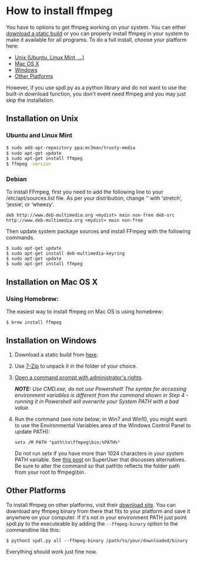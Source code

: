 # How to install ffmpeg

You have to options to get ffmpeg working on your system. You can either [download a static build](#other) or you can properly install ffmpeg in your system to make it available for all programs. To do a full install, choose your platform here:

* [Unix (Ubuntu, Linux Mint, ...)](#unix)
* [Mac OS X](#macosx)
* [Windows](#windows)
* [Other Platforms](#other)

However, if you use spdl.py as a python library and do not want to use the built-in download function, you don't event need ffmpeg and you may just skip the installation.

## Installation on Unix <a name="unix" />
### Ubuntu and Linux Mint

```bash
$ sudo add-apt-repository ppa:mc3man/trusty-media
$ sudo apt-get update
$ sudo apt-get install ffmpeg
$ ffmpeg -version
```

### Debian
To install FFmpeg, first you need to add the following line to your /etc/apt/sources.list file. As per your distribution, change ‘<mydist>‘ with ‘stretch‘, ‘jessie‘, or ‘wheezy‘.

```
deb http://www.deb-multimedia.org <mydist> main non-free deb-src http://www.deb-multimedia.org <mydist> main non-free
```

Then update system package sources and install FFmpeg with the following commands.

```
$ sudo apt-get update
$ sudo apt-get install deb-multimedia-keyring
$ sudo apt-get update
$ sudo apt-get install ffmpeg
```

## Installation on Mac OS X <a name="macosx" />
### Using Homebrew:
The easiest way to install ffmpeg on Mac OS is using homebrew:

```
$ brew install ffmpeg
```

## Installation on Windows <a name="windows" />
1. Download a static build from [here](http://ffmpeg.zeranoe.com/builds/).
2. Use [7-Zip](http://7-zip.org/) to unpack it in the folder of your choice.
3. [Open a command prompt with administrator's rights](https://github.com/adaptlearning/adapt_authoring/wiki/Just-Enough-Command-Line-for-Installing).
    
    ***NOTE:** Use CMD.exe, do not use Powershell! The syntax for accessing environment variables is different from the command shown in Step 4 - running it in Powershell will overwrite your System PATH with a bad value.*
4. Run the command (see note below; in Win7 and Win10, you might want to use the Environmental Variables area of the Windows Control Panel to update PATH):
  
    ```
    setx /M PATH "path\to\ffmpeg\bin;%PATH%"
    ```
    Do not run setx if you have more than 1024 characters in your system PATH variable. See [this post](https://superuser.com/questions/387619/overcoming-the-1024-character-limit-with-setx) on SuperUser that discusses alternatives. Be sure to alter the command so that path\to reflects the folder path from your root to ffmpeg\bin.

## Other Platforms <a name="other" />
To install ffmpeg on other platforms, visit their [download site](https://www.ffmpeg.org/download.html).
You can download any ffmpeg binary from there that fits to your platform and save it anywhere on your computer. If it's not in your environment PATH just point spdl.py to the executeable by adding the ```--ffmpeg-binary``` option to the commandline like this:

```
$ python3 spdl.py all --ffmpeg-binary /path/to/your/downloaded/binary
```

Everything should work just fine now.
